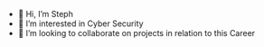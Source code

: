 - 👋 Hi, I’m Steph
- 👀 I’m interested in Cyber Security
- 💞️ I’m looking to collaborate on projects in relation to this Career


<!---
Neophyte614/Neophyte614 is a ✨ special ✨ repository because its `README.md` (this file) appears on your GitHub profile.
You can click the Preview link to take a look at your changes.
--->
